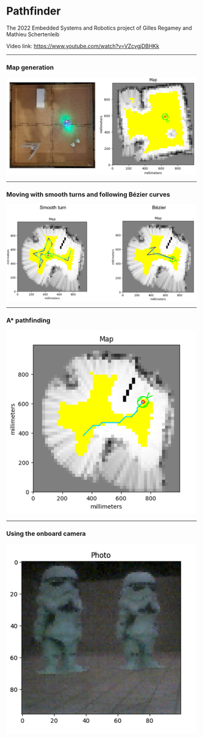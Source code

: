 # Pathfinder

The 2022 Embedded Systems and Robotics project of Gilles Regamey and Mathieu
Schertenleib

Video link: https://www.youtube.com/watch?v=VZcvgjDBHKk

---

### Map generation

![general](images/general.png)

---

### Moving with smooth turns and following Bézier curves

![moves](images/moves.png)

---

### A* pathfinding

![a_star](images/a_star.png)

---

### Using the onboard camera

![camera](images/camera.png)
